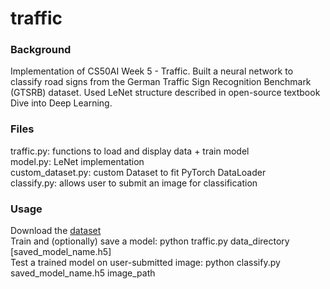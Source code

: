﻿# traffic
### Background
Implementation of CS50AI Week 5 - Traffic. Built a neural
network to classify road signs from the German Traffic
Sign Recognition Benchmark (GTSRB) dataset. Used LeNet 
structure described in open-source textbook Dive into Deep
Learning.

### Files
traffic.py: functions to load and display data + train model\
model.py: LeNet implementation\
custom_dataset.py: custom Dataset to fit PyTorch DataLoader\
classify.py: allows user to submit an image for classification

### Usage
Download the [dataset](https://cdn.cs50.net/ai/2020/x/projects/5/gtsrb.zip)\
Train and (optionally) save a model: python traffic.py data_directory [saved_model_name.h5]\
Test a trained model on user-submitted image: python classify.py saved_model_name.h5 image_path

